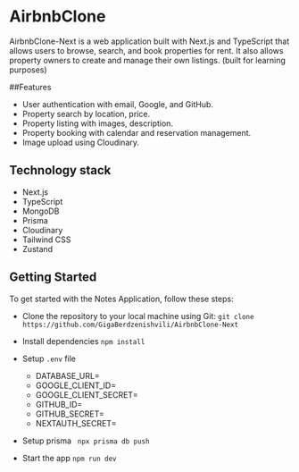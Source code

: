 # AirbnbClone

AirbnbClone-Next is a web application built with Next.js and TypeScript that allows users to browse, search, and book properties for rent. It also allows property owners to create and manage their own listings. (built for learning purposes)

##Features

- User authentication with email, Google, and GitHub.
- Property search by location, price.
- Property listing with images, description.
- Property booking with calendar and reservation management.
- Image upload using Cloudinary.

## Technology stack

- Next.js
- TypeScript
- MongoDB
- Prisma
- Cloudinary
- Tailwind CSS
- Zustand

## Getting Started

To get started with the Notes Application, follow these steps:

- Clone the repository to your local machine using Git: `git clone https://github.com/GigaBerdzenishvili/AirbnbClone-Next`
- Install dependencies `npm install`
- Setup `.env` file

  - DATABASE_URL=
  - GOOGLE_CLIENT_ID=
  - GOOGLE_CLIENT_SECRET=
  - GITHUB_ID=
  - GITHUB_SECRET=
  - NEXTAUTH_SECRET=

- Setup prisma
  ` npx prisma db push`
- Start the app
  `npm run dev`

